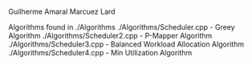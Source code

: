 Guilherme Amaral
Marcuez Lard

Algorithms found in ./Algorithms
./Algorithms/Scheduler.cpp - Greey Algorithm
./Algorithms/Scheduler2.cpp - P-Mapper Algorithm
./Algorithms/Scheduler3.cpp - Balanced Workload Allocation Algorithm
./Algorithms/Scheduler4.cpp - Min Utilization Algorithm